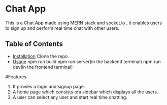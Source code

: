# Chat App

This is a Chat App made using MERN stack and socket.io , it enables users to sign up and perform real time chat with other users.

## Table of Contents

- [Installation](#installation)
    Clone the repo.
- [Usage](#usage)
    npm run build
    npm run server(in the backend terminal)
    npm run dev(in the frontend terminal)


#Features
1. It provies a login and signup page.
2. A home page which consists ofa sidebar which displays all the users.
3. A user can select any user and start real time chatting.
